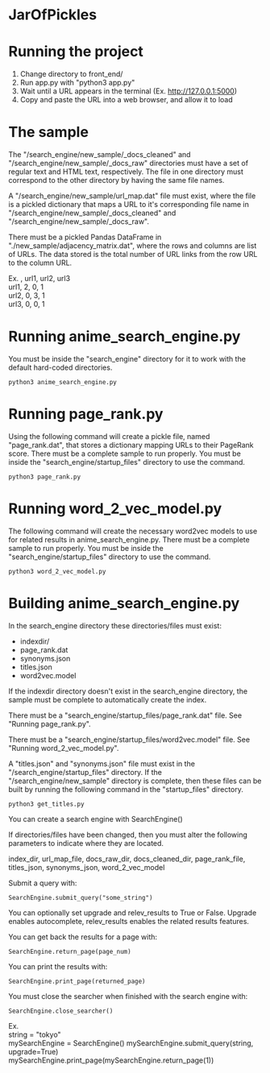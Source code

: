 # JarOfPickles

# Running the project
1. Change directory to front_end/
2. Run app.py with "python3 app.py"
3. Wait until a URL appears in the terminal (Ex. http://127.0.0.1:5000)
4. Copy and paste the URL into a web browser, and allow it to load

# The sample

The "/search_engine/new_sample/\_docs_cleaned" and "/search_engine/new_sample/\_docs_raw" directories must have a set of regular text and HTML text, respectively. The file in one directory must correspond to the other directory by having the same file names.

A "/search_engine/new_sample/url\_map.dat" file must exist, where the file is a pickled dictionary that maps a URL to it's corresponding file name in "/search_engine/new_sample/\_docs\_cleaned" and "/search_engine/new_sample/\_docs_raw".

There must be a pickled Pandas DataFrame in "./new_sample/adjacency_matrix.dat", where the rows and columns are list of URLs. The data stored is the total number of URL links from the row URL to the column URL.

Ex.
,	url1,	url2,	url3  
url1,	2,	0,	1  
url2,	0,	3,	1  
url3,	0,	0,	1  


# Running anime_search_engine.py

You must be inside the "search_engine" directory for it to work with the default hard-coded directories.

	python3 anime_search_engine.py


# Running page_rank.py

Using the following command will create a pickle file, named "page_rank.dat", that stores a dictionary mapping URLs to their PageRank score. There must be a complete sample to run properly. You must be inside the "search_engine/startup_files" directory to use the command.

	python3 page_rank.py


# Running word_2_vec_model.py

The following command will create the necessary word2vec models to use for related results in anime_search_engine.py. There must be a complete sample to run properly. You must be inside the "search_engine/startup_files" directory to use the command.

	python3 word_2_vec_model.py


# Building anime_search_engine.py

In the search_engine directory these directories/files must exist:
- indexdir/
- page_rank.dat
- synonyms.json
- titles.json
- word2vec.model

If the indexdir directory doesn't exist in the search_engine directory, the sample must be complete to automatically create the index.

There must be a "search_engine/startup_files/page_rank.dat" file. See "Running page_rank.py".

There must be a "search_engine/startup_files/word2vec.model" file. See "Running word_2_vec_model.py".

A "titles.json" and "synonyms.json" file must exist in the "/search_engine/startup_files" directory. If the "/search_engine/new_sample" directory is complete, then these files can be built by running the following command in the "startup_files" directory.

	python3 get_titles.py

You can create a search engine with SearchEngine()

If directories/files have been changed, then you must alter the following parameters to indicate where they are located.

index_dir,
url_map_file,
docs_raw_dir,
docs_cleaned_dir,
page_rank_file,
titles_json,
synonyms_json, 
word_2_vec_model

Submit a query with:

	SearchEngine.submit_query("some_string")

You can optionally set upgrade and relev_results to True or False. Upgrade enables autocomplete, relev_results enables the related results features.

You can get back the results for a page with:

	SearchEngine.return_page(page_num)

You can print the results with:

	SearchEngine.print_page(returned_page)

You must close the searcher when finished with the search engine with:

	SearchEngine.close_searcher()

Ex.  
	string = "tokyo"  
	mySearchEngine = SearchEngine() 
	mySearchEngine.submit_query(string, upgrade=True)
	mySearchEngine.print_page(mySearchEngine.return_page(1))